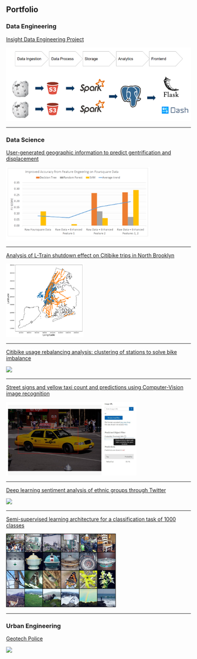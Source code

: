 ## Portfolio

### Data Engineering

[Insight Data Engineering Project](https://github.com/mv1742/Wiki_Bias/)

<img src= "https://github.com/mv1742/Wiki_Bias/blob/master/figs/Pipeline.png" height="200">
           
---

### Data Science

[User-generated geographic information to predict gentrification and displacement](https://mv1742.github.io/udpny_website/)

<img src="https://raw.githubusercontent.com/mv1742/UDPNY/master/Notebooks/Capstone.png" height="200">

---

[Analysis of L-Train shutdown effect on Citibike trips in North Brooklyn](https://www.authorea.com/343291/WvCJMi1pNDL6i1gUT_rstw)

<img src="https://raw.githubusercontent.com/mv1742/PUI2018_mv1742/master/Extra_Credit_mv1742/Trains.png" height="200">

---

[Citibike usage rebalancing analysis: clustering of stations to solve bike imbalance](https://github.com/mv1742/CitiBike_Usage_Analysis)

<img src="https://raw.githubusercontent.com/mv1742/CitiBike_Usage_Analysis/master/Visualizations/end.gif" height="200">

---

[Street signs and yellow taxi count and predictions using Computer-Vision image recognition](https://github.com/Streets-Data-Collaborative/groundwork-detection)

<img src="https://raw.githubusercontent.com/mv1742/groundwork-detection/master/Taxis.jpeg" height="200">

---

[Deep learning sentiment analysis of ethnic groups through Twitter](https://www.overleaf.com/read/yhvvshpgcsbk)

<img src="https://github.com/mv1742/NLP_Twitter_Sentiment/blob/master/plots/Moving_Average.png?raw=true" height="200">

---

[Semi-supervised learning architecture for a classification task of 1000 classes](https://towardsdatascience.com/learning-like-babies-image-classification-using-semi-supervised-learning-ccfb5b391d1f)

<img src="https://github.com/mv1742/DLFinalProject/blob/master/plots/vis_rot.png?raw=true" height="200">

---


### Urban Engineering

[Geotech Police](https://github.com/mv1742/Geo_Police/)

<img src= "https://raw.githubusercontent.com/mv1742/Geo_Police/master/Images/Maxwell.jpg?token=AKJ62NA6KPF6M74KE7CAMQS5ZMICM" height="200">
